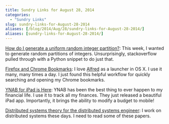 ```yaml
---
title: Sundry Links for August 28, 2014
categories:
  - "Sundry Links"
slug: sundry-links-for-August-28-2014
aliases: [/blog/2014/Aug/28/sundry-links-for-August-28-2014/]
aliases: [sundry-links-for-August-28-2014/]
---
```


[How do I generate a uniform random integer partition?](http://stackoverflow.com/questions/2161406/how-do-i-generate-a-uniform-random-integer-partition): This week, I wanted to generate random partitions of integers. Unsurprisingly, stackoverflow pulled through with a Python snippet to do just that.

[Firefox and Chrome Bookmarks](http://support.alfredapp.com/kb:firefox-chrome-bookmarks): I love [Alfred](http://www.alfredapp.org) as a launcher in OS X. I use it many, many times a day. I just found this helpful workflow for quickly searching and opening my Chrome bookmarks.

[YNAB for iPad is Here](http://www.youneedabudget.com/blog/2014/ynab-for-ipad-is-here/): YNAB has been the best thing to ever happen to my financial life. I use it to track all my finances. They just released a beautiful iPad app. Importantly, it brings the ability to modify a budget to mobile!

[Distributed systems theory for the distributed systems engineer](http://the-paper-trail.org/blog/distributed-systems-theory-for-the-distributed-systems-engineer/): I work on distributed systems these days. I need to read some of these papers.
